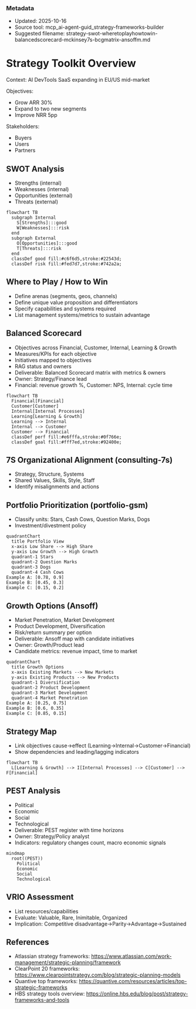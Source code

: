 ### Metadata
- Updated: 2025-10-16
- Source tool: mcp_ai-agent-guid_strategy-frameworks-builder
- Suggested filename: strategy-swot-wheretoplayhowtowin-balancedscorecard-mckinsey7s-bcgmatrix-ansoffm.md


# Strategy Toolkit Overview

Context: AI DevTools SaaS expanding in EU/US mid-market

Objectives:
- Grow ARR 30%
- Expand to two new segments
- Improve NRR 5pp

Stakeholders:
- Buyers
- Users
- Partners



## SWOT Analysis
- Strengths (internal)
- Weaknesses (internal)
- Opportunities (external)
- Threats (external)

```mermaid
flowchart TB
  subgraph Internal
    S[Strengths]:::good
    W[Weaknesses]:::risk
  end
  subgraph External
    O[Opportunities]:::good
    T[Threats]:::risk
  end
  classDef good fill:#c6f6d5,stroke:#22543d;
  classDef risk fill:#fed7d7,stroke:#742a2a;
```

## Where to Play / How to Win
- Define arenas (segments, geos, channels)
- Define unique value proposition and differentiators
- Specify capabilities and systems required
- List management systems/metrics to sustain advantage

## Balanced Scorecard
- Objectives across Financial, Customer, Internal, Learning & Growth
- Measures/KPIs for each objective
- Initiatives mapped to objectives
- RAG status and owners
- Deliverable: Balanced Scorecard matrix with metrics & owners
- Owner: Strategy/Finance lead
- Financial: revenue growth %, Customer: NPS, Internal: cycle time

```mermaid
flowchart TB
  Financial[Financial]
  Customer[Customer]
  Internal[Internal Processes]
  Learning[Learning & Growth]
  Learning --> Internal
  Internal --> Customer
  Customer --> Financial
  classDef perf fill:#e6fffa,stroke:#0f766e;
  classDef goal fill:#fff7ed,stroke:#92400e;
```

## 7S Organizational Alignment (consulting-7s)
- Strategy, Structure, Systems
- Shared Values, Skills, Style, Staff
- Identify misalignments and actions

## Portfolio Prioritization (portfolio-gsm)
- Classify units: Stars, Cash Cows, Question Marks, Dogs
- Investment/divestment policy

```mermaid
quadrantChart
  title Portfolio View
  x-axis Low Share --> High Share
  y-axis Low Growth --> High Growth
  quadrant-1 Stars
  quadrant-2 Question Marks
  quadrant-3 Dogs
  quadrant-4 Cash Cows
Example A: [0.78, 0.9]
Example B: [0.45, 0.3]
Example C: [0.15, 0.2]
```

## Growth Options (Ansoff)
- Market Penetration, Market Development
- Product Development, Diversification
- Risk/return summary per option
- Deliverable: Ansoff map with candidate initiatives
- Owner: Growth/Product lead
- Candidate metrics: revenue impact, time to market

```mermaid
quadrantChart
  title Growth Options
  x-axis Existing Markets --> New Markets
  y-axis Existing Products --> New Products
  quadrant-1 Diversification
  quadrant-2 Product Development
  quadrant-3 Market Development
  quadrant-4 Market Penetration
Example A: [0.25, 0.75]
Example B: [0.6, 0.35]
Example C: [0.85, 0.15]
```

## Strategy Map
- Link objectives cause→effect (Learning→Internal→Customer→Financial)
- Show dependencies and leading/lagging indicators

```mermaid
flowchart TB
  L[Learning & Growth] --> I[Internal Processes] --> C[Customer] --> F[Financial]
```

## PEST Analysis
- Political
- Economic
- Social
- Technological
- Deliverable: PEST register with time horizons
- Owner: Strategy/Policy analyst
- Indicators: regulatory changes count, macro economic signals

```mermaid
mindmap
  root((PEST))
    Political
    Economic
    Social
    Technological
```

## VRIO Assessment
- List resources/capabilities
- Evaluate: Valuable, Rare, Inimitable, Organized
- Implication: Competitive disadvantage→Parity→Advantage→Sustained

## References
- Atlassian strategy frameworks: https://www.atlassian.com/work-management/strategic-planning/framework
- ClearPoint 20 frameworks: https://www.clearpointstrategy.com/blog/strategic-planning-models
- Quantive top frameworks: https://quantive.com/resources/articles/top-strategic-frameworks
- HBS strategy tools overview: https://online.hbs.edu/blog/post/strategy-frameworks-and-tools

